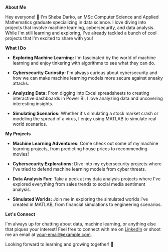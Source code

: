 **About Me**

Hey everyone! 👋 I'm Sheba Darko, an MSc Computer Science and Applied Mathematics graduate specializing in data science. I love diving into projects that involve machine learning, cybersecurity, and data analysis. While I'm still learning and exploring, I've already tackled a bunch of cool projects that I'm excited to share with you!

**What I Do**

- **Exploring Machine Learning:** I'm fascinated by the world of machine learning and enjoy tinkering with algorithms to see what they can do.

- **Cybersecurity Curiosity:** I'm always curious about cybersecurity and how we can make machine learning models more secure against sneaky attacks.

- **Analyzing Data:** From digging into Excel spreadsheets to creating interactive dashboards in Power BI, I love analyzing data and uncovering interesting insights.

- **Simulating Scenarios:** Whether it's simulating a stock market crash or modeling the spread of a virus, I enjoy using MATLAB to simulate real-world scenarios.

**My Projects**

- **Machine Learning Adventures:** Come check out some of my machine learning projects, from predicting house prices to recommending movies!

- **Cybersecurity Explorations:** Dive into my cybersecurity projects where I've tried to defend machine learning models from cyber threats.

- **Data Analysis Fun:** Take a peek at my data analysis projects where I've explored everything from sales trends to social media sentiment analysis.

- **Simulated Worlds:** Join me in exploring the simulated worlds I've created in MATLAB, from financial simulations to engineering scenarios.

**Let's Connect**

I'm always up for chatting about data, machine learning, or anything else that piques your interest! Feel free to connect with me on [LinkedIn](https://www.linkedin.com/in/shebadarko/) or shoot me an email at [your-email@example.com](mailto:your-email@example.com).

Looking forward to learning and growing together! 🌟
